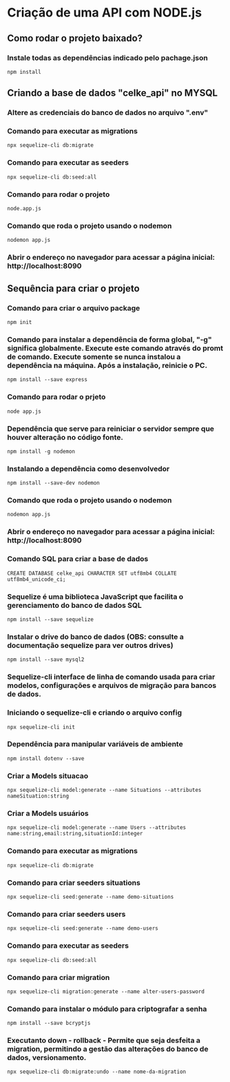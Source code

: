 # Criação de uma API com NODE.js

## Como rodar o projeto baixado?
### Instale todas as dependências indicado pelo pachage.json
```
npm install
```

## Criando a base de dados "celke_api" no MYSQL
### Altere as credenciais do banco de dados no arquivo ".env"

### Comando para executar as migrations
```
npx sequelize-cli db:migrate
```

### Comando para executar as seeders
```
npx sequelize-cli db:seed:all
```

### Comando para rodar o projeto
```
node.app.js
```

### Comando que roda o projeto usando o nodemon
```
nodemon app.js
```

### Abrir o endereço no navegador para acessar a página inicial: http://localhost:8090

## Sequência para criar o projeto
### Comando para criar o arquivo package
```
npm init
```

### Comando para instalar a dependência de forma global, "-g" significa globalmente. Execute este comando através do promt de comando. Execute somente se nunca instalou a dependência na máquina. Após a instalação, reinicie o PC.
```
npm install --save express
```

### Comando para rodar o prjeto
```
node app.js
```

### Dependência que serve para reiniciar o servidor sempre que houver alteração no código fonte.
```
npm install -g nodemon
```

### Instalando a dependência como desenvolvedor
```
npm install --save-dev nodemon
```

### Comando que roda o projeto usando o nodemon
```
nodemon app.js
```

### Abrir o endereço no navegador para acessar a página inicial: http://localhost:8090

### Comando SQL para criar a base de dados
```
CREATE DATABASE celke_api CHARACTER SET utf8mb4 COLLATE utf8mb4_unicode_ci;
```

### Sequelize é uma biblioteca JavaScript que facilita o gerenciamento do banco de dados SQL
```
npm install --save sequelize
```

### Instalar o drive do banco de dados (OBS: consulte a documentação sequelize para ver outros drives)
```
npm install --save mysql2
```

### Sequelize-cli interface de linha de comando usada para criar modelos, configurações e arquivos de migração para bancos de dados. 

### Iniciando o sequelize-cli e criando o arquivo config
```
npx sequelize-cli init
```

### Dependência para manipular variáveis de ambiente
```
npm install dotenv --save
```

### Criar a Models situacao
```
npx sequelize-cli model:generate --name Situations --attributes nameSituation:string
```

### Criar a Models usuários
```
npx sequelize-cli model:generate --name Users --attributes name:string,email:string,situationId:integer
```

### Comando para executar as migrations
```
npx sequelize-cli db:migrate
```

### Comando para criar seeders situations
```
npx sequelize-cli seed:generate --name demo-situations
```

### Comando para criar seeders users
```
npx sequelize-cli seed:generate --name demo-users
```

### Comando para executar as seeders
```
npx sequelize-cli db:seed:all
```

### Comando para criar migration
```
npx sequelize-cli migration:generate --name alter-users-password
```

### Comando para instalar o módulo para criptografar a senha
```
npm install --save bcryptjs
```

### Executanto down - rollback - Permite que seja desfeita a migration, permitindo a gestão das alterações do banco de dados, versionamento.
```
npx sequelize-cli db:migrate:undo --name nome-da-migration
```
